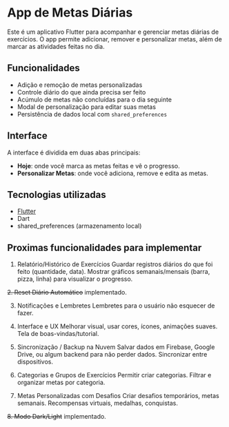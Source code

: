 #  App de Metas Diárias

Este é um aplicativo Flutter para acompanhar e gerenciar metas diárias de exercícios. O app permite adicionar, remover e personalizar metas, além de marcar as atividades feitas no dia.

##  Funcionalidades

-  Adição e remoção de metas personalizadas
-  Controle diário do que ainda precisa ser feito
-  Acúmulo de metas não concluídas para o dia seguinte
-  Modal de personalização para editar suas metas
-  Persistência de dados local com `shared_preferences`

##  Interface

A interface é dividida em duas abas principais:

- **Hoje**: onde você marca as metas feitas e vê o progresso.
- **Personalizar Metas**: onde você adiciona, remove e edita as metas.

##  Tecnologias utilizadas

- [Flutter](https://flutter.dev/)
- Dart
- shared_preferences (armazenamento local)

## Proximas funcionalidades para implementar

1. Relatório/Histórico de Exercícios
Guardar registros diários do que foi feito (quantidade, data).
Mostrar gráficos semanais/mensais (barra, pizza, linha) para visualizar o progresso.

~~2. Reset Diário Automático~~ implementado.

3. Notificações e Lembretes
Lembretes para o usuário não esquecer de fazer.

4. Interface e UX
Melhorar visual, usar cores, ícones, animações suaves.
Tela de boas-vindas/tutorial.

5. Sincronização / Backup na Nuvem
Salvar dados em Firebase, Google Drive, ou algum backend para não perder dados.
Sincronizar entre dispositivos.

6. Categorias e Grupos de Exercícios
Permitir criar categorias.
Filtrar e organizar metas por categoria.

7. Metas Personalizadas com Desafios
Criar desafios temporários, metas semanais.
Recompensas virtuais, medalhas, conquistas.

~~8. Modo Dark/Light~~ implementado.